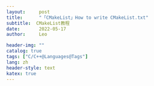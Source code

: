 ```yaml
---
layout:     post
title:      "「CMakeList」How to write CMakeList.txt"
subtitle:  CMakeList教程
date:       2022-05-17
author:     Leo

header-img: ""
catalog: true
tags: ["C/C++@Languages@Tags"]
lang: zh
header-style: text
katex: true
---
```


